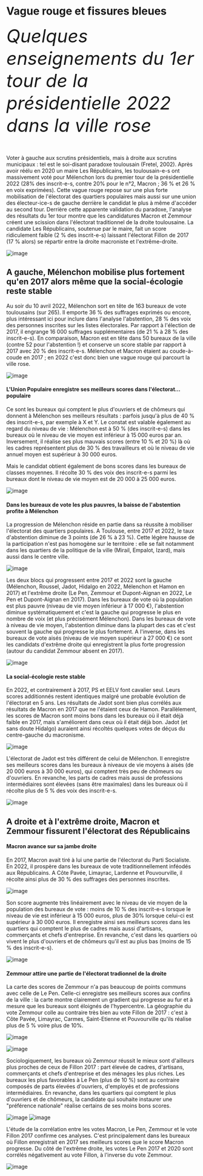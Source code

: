 # **Vague rouge et fissures bleues**
<font size=19>*Quelques enseignements du 1er tour de la présidentielle 2022 dans la ville rose*</font>
<br>
<br>
<br>


Voter à gauche aux scrutins présidentiels, mais à droite aux scrutins municipaux : tel est le soi-disant paradoxe toulousain (Fretel, 2002). Après avoir réélu en 2020 un maire Les Républicains, les toulousain-e-s ont massivement voté pour Mélenchon lors du premier tour de la présidentielle 2022 (28% des inscrit-e-s, contre 20% pour le n°2, Macron ; 36 % et 26 % en voix exprimées). Cette vague rouge repose sur une plus forte mobilisation de l'électorat des quartiers populaires mais aussi sur une union des électeur-ice-s de gauche derrière le candidat le plus à même d'accéder au second tour. Derrière cette apparente validation du paradoxe, l'analyse des résultats du 1er tour montre que les candidatures Macron et Zemmour créent une scission dans l'électorat traditionnel de la droite toulousaine. La candidate Les Républicains, soutenue par le maire, fait un score ridiculement faible (2 % des inscrit-e-s) laissant l'électorat Fillon de 2017 (17 % alors) se répartir entre la droite macroniste et l'extrême-droite.

![image](https://user-images.githubusercontent.com/30465109/163381760-8c8569cd-6b0b-4812-8b6b-126273da112d.png)


## A gauche, Mélenchon mobilise plus fortement qu'en 2017 alors même que la social-écologie reste stable

Au soir du 10 avril 2022, Mélenchon sort en tête de 163 bureaux de vote toulousains (sur 265). Il emporte 36 % des suffrages exprimés ou encore, plus intéressant ici pour inclure dans l'analyse l'abstention, 28 % des voix des personnes inscrites sur les listes électorales. Par rapport à l'élection de 2017, il engrange 16 000 suffrages supplémentaires (de 21 % à 28 % des inscrit-e-s). En comparaison, Macron est en tête dans 50 bureaux de la ville (contre 52 pour l'abstention !) et conserve un score stable par rapport à 2017 avec 20 % des inscrit-e-s. Mélenchon et Macron étaient au coude-à-coude en 2017 ; en 2022 c'est donc bien une vague rouge qui parcourt la ville rose.

![image](https://user-images.githubusercontent.com/30465109/163043945-1ce95f3d-db9c-4747-9c14-f46dc0db2f51.png)

#### L'Union Populaire enregistre ses meilleurs scores dans l'électorat... populaire

Ce sont les bureaux qui comptent le plus d'ouvriers et de chômeurs qui donnent à Mélenchon ses meilleurs résultats : parfois jusqu'à plus de 40 % des inscrit-e-s, par exemple à X et Y. Le constat est valable également au regard du niveau de vie : Mélenchon est à 50 % (des inscrit-e-s) dans les bureaux où le niveau de vie moyen est inférieur à 15 000 euros par an. Inversement, il réalise ses plus mauvais scores (entre 10 % et 20 %) là où les cadres représentent plus de 30 % des travailleurs et où le niveau de vie annuel moyen est supérieur à 30 000 euros.

Mais le candidat obtient également de bons scores dans les bureaux de classes moyennes. Il récolte 30 % des voix des inscrit-e-s parmi les bureaux dont le niveau de vie moyen est de 20 000 à 25 000 euros.

![image](https://user-images.githubusercontent.com/30465109/163063777-5c86237f-ee88-467a-9531-e3bf24867ec6.png)

#### Dans les bureaux de vote les plus pauvres, la baisse de l'abstention profite à Mélenchon

La progression de Mélenchon réside en partie dans sa réussite à mobiliser l'électorat des quartiers populaires. A Toulouse, entre 2017 et 2022, le taux d'abstention diminue de 3 points (de 26 % à 23 %). Cette légère hausse de la participation n'est pas homogène sur le territoire : elle se fait notamment dans les quartiers de la politique de la ville (Mirail, Empalot, Izard), mais aussi dans le centre ville.

![image](https://user-images.githubusercontent.com/30465109/163469714-3406028c-bffe-4d6e-9c46-b4fbc2c54a7b.png)

Les deux blocs qui progressent entre 2017 et 2022 sont la gauche (Mélenchon, Roussel, Jadot, Hidalgo en 2022, Mélenchon et Hamon en 2017) et l'extrême droite (Le Pen, Zemmour et Dupont-Aignan en 2022, Le Pen et Dupont-Aignan en 2017). Dans les bureaux de vote où la population est plus pauvre (niveau de vie moyen inférieur à 17 000 €), l'abstention diminue systématiquement et c'est la gauche qui progresse le plus en nombre de voix (et plus précisément Mélenchon). Dans les bureaux de vote à niveau de vie moyen, l'abstention diminue dans la plupart des cas et c'est souvent la gauche qui progresse le plus fortement. A l'inverse, dans les bureaux de vote aisés (niveau de vie moyen supérieur à 27 000 €) ce sont les candidats d'extrême droite qui enregistrent la plus forte progression (autour du candidat Zemmour absent en 2017).

![image](https://user-images.githubusercontent.com/30465109/163383788-e5b8701f-a10d-4beb-977d-c0b7ea1fa3f1.png)

#### La social-écologie reste stable

En 2022, et contrairement à 2017, PS et EELV font cavalier seul. Leurs scores additionnés restent identiques malgré une probable évolution de l'électorat en 5 ans. Les résultats de Jadot sont bien plus corrélés aux résultats de Macron en 2017 que ne l'étaient ceux de Hamon. Parallèlement, les scores de Macron sont moins bons dans les bureaux où il était déjà faible en 2017, mais s'améliorent dans ceux où il était déjà bon. Jadot (et sans doute Hidalgo) auraient ainsi récoltés quelques votes de déçus du centre-gauche du macronisme.

![image](https://user-images.githubusercontent.com/30465109/163464536-f3c23c83-fb26-4a8d-92f2-65cc00d3deb6.png)

L'électorat de Jadot est très différent de celui de Mélenchon. Il enregistre ses meilleurs scores dans les bureaux à niveaux de vie moyens à aisés (de 20 000 euros à 30 000 euros), qui comptent très peu de chômeurs ou d'ouvriers. En revanche, les parts de cadres mais aussi de professions intermédiaires sont élevées (sans être maximales) dans les bureaux où il récolte plus de 5 % des voix des inscrit-e-s.

![image](https://user-images.githubusercontent.com/30465109/163382372-9564519d-117c-48c6-bb36-19922a535f9e.png)


## A droite et à l'extrême droite, Macron et Zemmour fissurent l'électorat des Républicains 

#### Macron avance sur sa jambe droite

En 2017, Macron avait tiré à lui une partie de l'électorat du Parti Socialiste. En 2022, il prospère dans les bureaux de vote traditionnellement inféodés aux Républicains. A Côte Pavée, Limayrac, Lardenne et Pouvourville, il récolte ainsi plus de 30 % des suffrages des personnes inscrites. 

![image](https://user-images.githubusercontent.com/30465109/163381502-d1bb0025-cd95-446c-929b-9dc4c0e9a6ba.png)

Son score augmente très linéairement avec le niveau de vie moyen de la population des bureaux de vote : moins de 10 % des inscrit-e-s lorsque le niveau de vie est inférieur à 15 000 euros, plus de 30% lorsque celui-ci est supérieur à 30 000 euros. Il enregistre ainsi ses meilleurs scores dans les quartiers qui comptent le plus de cadres mais aussi d'artisans, commerçants et chefs d'entreprise. En revanche, c'est dans les quartiers où vivent le plus d'ouvriers et de chômeurs qu'il est au plus bas (moins  de 15 % des inscrit-e-s).

![image](https://user-images.githubusercontent.com/30465109/163381442-a62b478f-ff72-484f-aa3b-2c24466320f6.png)

#### Zemmour attire une partie de l'électorat tradionnel de la droite

La carte des scores de Zemmour n'a pas beaucoup de points communs avec celle de Le Pen. Celle-ci enregistre ses meilleurs scores aux confins de la ville : la carte montre clairement un gradient qui progresse au fur et à mesure que les bureaux sont éloignés de l'hypercentre. La géographie du vote Zemmour colle au contraire très bien au vote Fillon de 2017 : c'est à Côte Pavée, Limayrac, Carmes, Saint-Etienne et Pouvourville qu'ils réalise plus de 5 % voire plus de 10%.

![image](https://user-images.githubusercontent.com/30465109/163382136-c408924a-af71-4be4-93cd-3c3418cc99b4.png)

![image](https://user-images.githubusercontent.com/30465109/163382188-c2d4621e-c7ca-490e-8db2-d3db6776b127.png)

Sociologiquement, les bureaux où Zemmour réussit le mieux sont d'ailleurs plus proches de ceux de Fillon 2017 : part élevée de cadres, d'artisans, commerçants et chefs d'entreprise et des ménages les plus riches. Les bureaux les plus favorables à Le Pen (plus de 10 %) sont au contraire composés de parts élevées d'ouvriers, d'employés et de professions intermédiaires. En revanche, dans les quartiers qui comptent le plus d'ouvriers et de chômeurs, la candidate qui souhaite instaurer une "préférence nationale" réalise certains de ses moins bons scores.

![image](https://user-images.githubusercontent.com/30465109/163476317-5b167127-96cf-450d-9919-a7bfa7a0cebd.png)
![image](https://user-images.githubusercontent.com/30465109/163476368-eb5ce1b5-bdb3-4ee1-896c-687c4da278bd.png)

L'étude de la corrélation entre les votes Macron, Le Pen, Zemmour et le vote Fillon 2017 confirme ces analyses. C'est principalement dans les bureaux où Fillon enregistrait en 2017 ses meilleurs scores que le score Macron progresse. Du côté de l'extrême droite, les votes Le Pen 2017 et 2020 sont corrélés négativement au vote Fillon, à l'inverse du vote Zemmour.


![image](https://user-images.githubusercontent.com/30465109/163458893-760e9248-d016-4b54-b52a-e30ac0c175c3.png)


